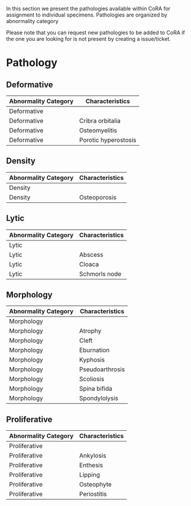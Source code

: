 In this section we present the pathologies available within CoRA for assignment to individual specimens. 
Pathologies are organized by abnormality category

Please note that you can request new pathologies to be added to CoRA if the one you are looking for is not present by creating a issue/ticket.

# **Pathology**

## Deformative

|Abnormality Category |Characteristics         |
|---------------------|------------------------|
|Deformative          |                        |
|Deformative          |Cribra orbitalia        |
|Deformative          |Osteomyelitis           |
|Deformative          |Porotic hyperostosis    |

## Density

|Abnormality Category |Characteristics         |
|---------------------|------------------------|
|Density              |                        |
|Density              |Osteoporosis            |

## Lytic

|Abnormality Category |Characteristics         |
|---------------------|------------------------|
|Lytic                |                        |
|Lytic                |Abscess                 |
|Lytic                |Cloaca                  |
|Lytic                |Schmorls node           |

## Morphology

|Abnormality Category |Characteristics         |
|---------------------|------------------------|
|Morphology           |                        |
|Morphology           |Atrophy                 |
|Morphology           |Cleft                   |
|Morphology           |Eburnation              |
|Morphology           |Kyphosis                |
|Morphology           |Pseudoarthrosis         |
|Morphology           |Scoliosis               |
|Morphology           |Spina bifida            |
|Morphology           |Spondylolysis           |

## Proliferative

|Abnormality Category |Characteristics         |
|---------------------|------------------------|
|Proliferative        |                        |
|Proliferative        |Ankylosis               |
|Proliferative        |Enthesis                |
|Proliferative        |Lipping                 |
|Proliferative        |Osteophyte              |
|Proliferative        |Periostitis             |

